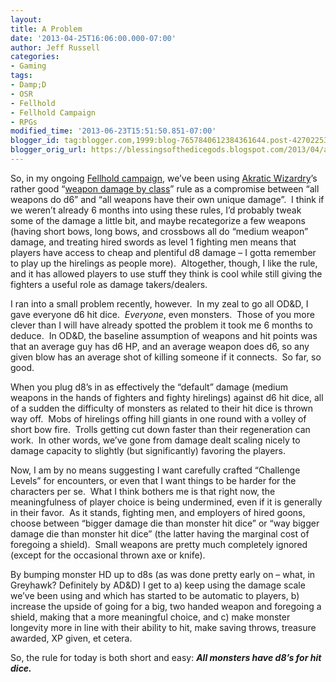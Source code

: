```yaml
---
layout:  
title: A Problem
date: '2013-04-25T16:06:00.000-07:00'
author: Jeff Russell
categories:
- Gaming
tags:
- Damp;D
- OSR
- Fellhold
- Fellhold Campaign
- RPGs
modified_time: '2013-06-23T15:51:50.851-07:00'
blogger_id: tag:blogger.com,1999:blog-7657840612384361644.post-4270225308196966702
blogger_orig_url: https://blessingsofthedicegods.blogspot.com/2013/04/a-problem.html
---
```


So, in my ongoing [Fellhold campaign](http://dicegods.wordpress.com/tag/fellhold/), we’ve been using [Akratic Wizardry](http://akraticwizardry.blogspot.com/)’s rather good “[weapon damage by class](http://akraticwizardry.blogspot.com/2009/06/class-based-weapon-damage-it-always-has.html)” rule as a compromise between “all weapons do d6” and “all weapons have their own unique damage”.  I think if we weren’t already 6 months into using these rules, I’d probably tweak some of the damage a little bit, and maybe recategorize a few weapons (having short bows, long bows, and crossbows all do “medium weapon” damage, and treating hired swords as level 1 fighting men means that players have access to cheap and plentiful d8 damage – I gotta remember to play up the hirelings as people more).  Altogether, though, I like the rule, and it has allowed players to use stuff they think is cool while still giving the fighters a useful role as damage takers/dealers.  
  
I ran into a small problem recently, however.  In my zeal to go all OD&D, I gave everyone d6 hit dice.  *Everyone*, even monsters.  Those of you more clever than I will have already spotted the problem it took me 6 months to deduce.  In OD&D, the baseline assumption of weapons and hit points was that an average guy has d6 HP, and an average weapon does d6, so any given blow has an average shot of killing someone if it connects.  So far, so good.  
  
When you plug d8’s in as effectively the “default” damage (medium weapons in the hands of fighters and fighty hirelings) against d6 hit dice, all of a sudden the difficulty of monsters as related to their hit dice is thrown way off.  Mobs of hirelings offing hill giants in one round with a volley of short bow fire.  Trolls getting cut down faster than their regeneration can work.  In other words, we’ve gone from damage dealt scaling nicely to damage capacity to slightly (but significantly) favoring the players.  
  
Now, I am by no means suggesting I want carefully crafted “Challenge Levels” for encounters, or even that I want things to be harder for the characters per se.  What I think bothers me is that right now, the meaningfulness of player choice is being undermined, even if it is generally in their favor.  As it stands, fighting men, and employers of hired goons, choose between “bigger damage die than monster hit dice” or “way bigger damage die than monster hit dice” (the latter having the marginal cost of foregoing a shield).  Small weapons are pretty much completely ignored (except for the occasional thrown axe or knife).  
  
By bumping monster HD up to d8s (as was done pretty early on – what, in Greyhawk? Definitely by AD&D) I get to a) keep using the damage scale we’ve been using and which has started to be automatic to players, b) increase the upside of going for a big, two handed weapon and foregoing a shield, making that a more meaningful choice, and c) make monster longevity more in line with their ability to hit, make saving throws, treasure awarded, XP given, et cetera.  
  
So, the rule for today is both short and easy: ***All monsters have d8’s for hit dice.*** 
